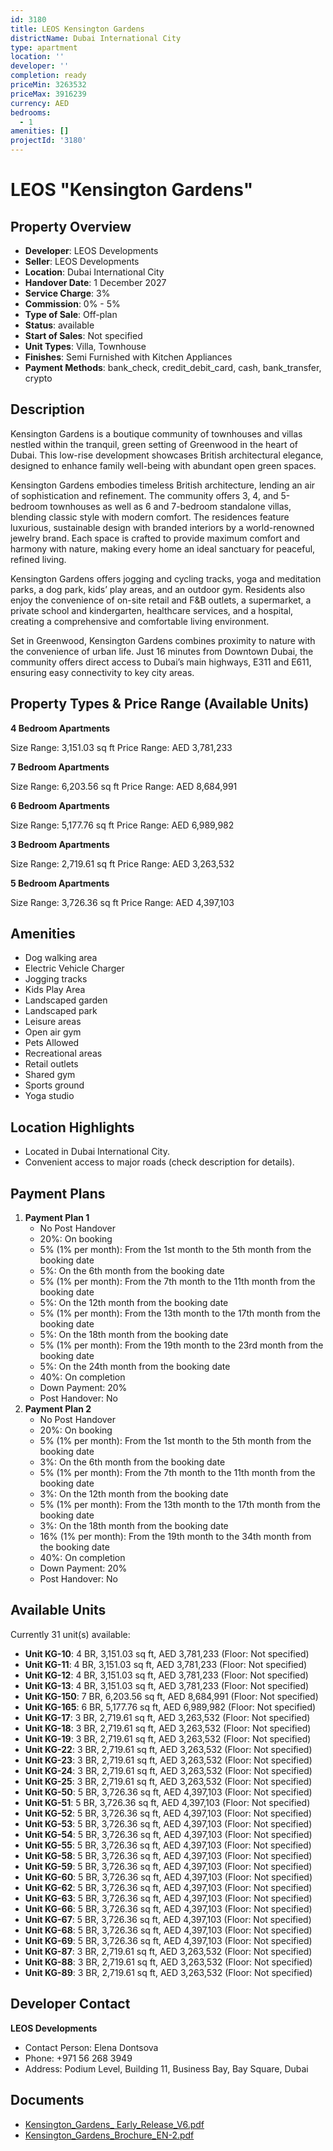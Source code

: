 ```yaml
---
id: 3180
title: LEOS Kensington Gardens
districtName: Dubai International City
type: apartment
location: ''
developer: ''
completion: ready
priceMin: 3263532
priceMax: 3916239
currency: AED
bedrooms:
  - 1
amenities: []
projectId: '3180'
---
```


# LEOS "Kensington Gardens"

## Property Overview
- **Developer**: LEOS Developments
- **Seller**: LEOS Developments
- **Location**: Dubai International City
- **Handover Date**: 1 December 2027
- **Service Charge**: 3%
- **Commission**: 0% - 5%
- **Type of Sale**: Off-plan
- **Status**: available
- **Start of Sales**: Not specified
- **Unit Types**: Villa, Townhouse
- **Finishes**: Semi Furnished with Kitchen Appliances
- **Payment Methods**: bank_check, credit_debit_card, cash, bank_transfer, crypto

## Description
Kensington Gardens is a boutique community of townhouses and villas nestled within the tranquil, green setting of Greenwood in the heart of Dubai. This low-rise development showcases British architectural elegance, designed to enhance family well-being with abundant open green spaces.

Kensington Gardens embodies timeless British architecture, lending an air of sophistication and refinement. The community offers 3, 4, and 5-bedroom townhouses as well as 6 and 7-bedroom standalone villas, blending classic style with modern comfort. The residences feature luxurious, sustainable design with branded interiors by a world-renowned jewelry brand. Each space is crafted to provide maximum comfort and harmony with nature, making every home an ideal sanctuary for peaceful, refined living.

Kensington Gardens offers jogging and cycling tracks, yoga and meditation parks, a dog park, kids’ play areas, and an outdoor gym. Residents also enjoy the convenience of on-site retail and F&B outlets, a supermarket, a private school and kindergarten, healthcare services, and a hospital, creating a comprehensive and comfortable living environment.

Set in Greenwood, Kensington Gardens combines proximity to nature with the convenience of urban life. Just 16 minutes from Downtown Dubai, the community offers direct access to Dubai’s main highways, E311 and E611, ensuring easy connectivity to key city areas.

## Property Types & Price Range (Available Units)
**4 Bedroom Apartments**

Size Range: 3,151.03 sq ft
Price Range: AED 3,781,233

**7 Bedroom Apartments**

Size Range: 6,203.56 sq ft
Price Range: AED 8,684,991

**6 Bedroom Apartments**

Size Range: 5,177.76 sq ft
Price Range: AED 6,989,982

**3 Bedroom Apartments**

Size Range: 2,719.61 sq ft
Price Range: AED 3,263,532

**5 Bedroom Apartments**

Size Range: 3,726.36 sq ft
Price Range: AED 4,397,103

## Amenities
- Dog walking area
- Electric Vehicle Charger
- Jogging tracks
- Kids Play Area
- Landscaped garden
- Landscaped park
- Leisure areas
- Open air gym
- Pets Allowed
- Recreational areas
- Retail outlets
- Shared gym
- Sports ground
- Yoga studio

## Location Highlights
- Located in Dubai International City.
- Convenient access to major roads (check description for details).

## Payment Plans
1. **Payment Plan 1**
   - No Post Handover
   - 20%: On booking
   - 5% (1% per month): From the 1st month to the 5th month from the booking date
   - 5%: On the 6th month from the booking date
   - 5% (1% per month): From the 7th month to the 11th month from the booking date
   - 5%: On the 12th month from the booking date
   - 5% (1% per month): From the 13th month to the 17th month from the booking date
   - 5%: On the 18th month from the booking date
   - 5% (1% per month): From the 19th month to the 23rd month from the booking date
   - 5%: On the 24th month from the booking date
   - 40%: On completion
   - Down Payment: 20%
   - Post Handover: No
2. **Payment Plan 2**
   - No Post Handover
   - 20%: On booking
   - 5% (1% per month): From the 1st month to the 5th month from the booking date
   - 3%: On the 6th month from the booking date
   - 5% (1% per month): From the 7th month to the 11th month from the booking date
   - 3%: On the 12th month from the booking date
   - 5% (1% per month): From the 13th month to the 17th month from the booking date
   - 3%: On the 18th month from the booking date
   - 16% (1% per month): From the 19th month to the 34th month from the booking date
   - 40%: On completion
   - Down Payment: 20%
   - Post Handover: No

## Available Units
Currently 31 unit(s) available:
- **Unit KG-10**: 4 BR, 3,151.03 sq ft, AED 3,781,233 (Floor: Not specified)
- **Unit KG-11**: 4 BR, 3,151.03 sq ft, AED 3,781,233 (Floor: Not specified)
- **Unit KG-12**: 4 BR, 3,151.03 sq ft, AED 3,781,233 (Floor: Not specified)
- **Unit KG-13**: 4 BR, 3,151.03 sq ft, AED 3,781,233 (Floor: Not specified)
- **Unit KG-150**: 7 BR, 6,203.56 sq ft, AED 8,684,991 (Floor: Not specified)
- **Unit KG-165**: 6 BR, 5,177.76 sq ft, AED 6,989,982 (Floor: Not specified)
- **Unit KG-17**: 3 BR, 2,719.61 sq ft, AED 3,263,532 (Floor: Not specified)
- **Unit KG-18**: 3 BR, 2,719.61 sq ft, AED 3,263,532 (Floor: Not specified)
- **Unit KG-19**: 3 BR, 2,719.61 sq ft, AED 3,263,532 (Floor: Not specified)
- **Unit KG-22**: 3 BR, 2,719.61 sq ft, AED 3,263,532 (Floor: Not specified)
- **Unit KG-23**: 3 BR, 2,719.61 sq ft, AED 3,263,532 (Floor: Not specified)
- **Unit KG-24**: 3 BR, 2,719.61 sq ft, AED 3,263,532 (Floor: Not specified)
- **Unit KG-25**: 3 BR, 2,719.61 sq ft, AED 3,263,532 (Floor: Not specified)
- **Unit KG-50**: 5 BR, 3,726.36 sq ft, AED 4,397,103 (Floor: Not specified)
- **Unit KG-51**: 5 BR, 3,726.36 sq ft, AED 4,397,103 (Floor: Not specified)
- **Unit KG-52**: 5 BR, 3,726.36 sq ft, AED 4,397,103 (Floor: Not specified)
- **Unit KG-53**: 5 BR, 3,726.36 sq ft, AED 4,397,103 (Floor: Not specified)
- **Unit KG-54**: 5 BR, 3,726.36 sq ft, AED 4,397,103 (Floor: Not specified)
- **Unit KG-55**: 5 BR, 3,726.36 sq ft, AED 4,397,103 (Floor: Not specified)
- **Unit KG-58**: 5 BR, 3,726.36 sq ft, AED 4,397,103 (Floor: Not specified)
- **Unit KG-59**: 5 BR, 3,726.36 sq ft, AED 4,397,103 (Floor: Not specified)
- **Unit KG-60**: 5 BR, 3,726.36 sq ft, AED 4,397,103 (Floor: Not specified)
- **Unit KG-62**: 5 BR, 3,726.36 sq ft, AED 4,397,103 (Floor: Not specified)
- **Unit KG-63**: 5 BR, 3,726.36 sq ft, AED 4,397,103 (Floor: Not specified)
- **Unit KG-66**: 5 BR, 3,726.36 sq ft, AED 4,397,103 (Floor: Not specified)
- **Unit KG-67**: 5 BR, 3,726.36 sq ft, AED 4,397,103 (Floor: Not specified)
- **Unit KG-68**: 5 BR, 3,726.36 sq ft, AED 4,397,103 (Floor: Not specified)
- **Unit KG-69**: 5 BR, 3,726.36 sq ft, AED 4,397,103 (Floor: Not specified)
- **Unit KG-87**: 3 BR, 2,719.61 sq ft, AED 3,263,532 (Floor: Not specified)
- **Unit KG-88**: 3 BR, 2,719.61 sq ft, AED 3,263,532 (Floor: Not specified)
- **Unit KG-89**: 3 BR, 2,719.61 sq ft, AED 3,263,532 (Floor: Not specified)

## Developer Contact
**LEOS Developments**
- Contact Person: Elena Dontsova
- Phone: +971 56 268 3949
- Address: Podium Level, Building 11, Business Bay, Bay Square, Dubai

## Documents
- [Kensington_Gardens_ Early_Release_V6.pdf](https://cdn.geniemap.net/2024/09/26/zjDXMpywomTSZUyXXMLH86pchoRMxtimtFhzq1sE.pdf)
- [Kensington_Gardens_Brochure_EN-2.pdf](https://cdn.geniemap.net/2024/11/01/a56PdOZmUB4xYktuGCGAoVThrKNrQDXZtY7dazMM.pdf)
